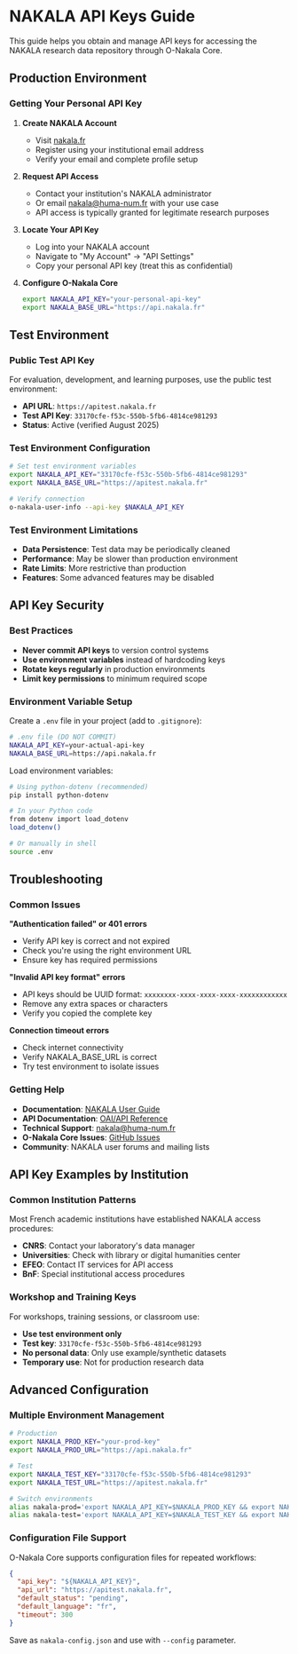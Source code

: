 # NAKALA API Keys Guide

This guide helps you obtain and manage API keys for accessing the NAKALA research data repository through O-Nakala Core.

## Production Environment

### Getting Your Personal API Key

1. **Create NAKALA Account**
   - Visit [nakala.fr](https://nakala.fr)
   - Register using your institutional email address
   - Verify your email and complete profile setup

2. **Request API Access**
   - Contact your institution's NAKALA administrator
   - Or email nakala@huma-num.fr with your use case
   - API access is typically granted for legitimate research purposes

3. **Locate Your API Key**
   - Log into your NAKALA account
   - Navigate to "My Account" → "API Settings"
   - Copy your personal API key (treat this as confidential)

4. **Configure O-Nakala Core**
   ```bash
   export NAKALA_API_KEY="your-personal-api-key"
   export NAKALA_BASE_URL="https://api.nakala.fr"
   ```

## Test Environment

### Public Test API Key

For evaluation, development, and learning purposes, use the public test environment:

- **API URL**: `https://apitest.nakala.fr`
- **Test API Key**: `33170cfe-f53c-550b-5fb6-4814ce981293`
- **Status**: Active (verified August 2025)

### Test Environment Configuration

```bash
# Set test environment variables
export NAKALA_API_KEY="33170cfe-f53c-550b-5fb6-4814ce981293"
export NAKALA_BASE_URL="https://apitest.nakala.fr"

# Verify connection
o-nakala-user-info --api-key $NAKALA_API_KEY
```

### Test Environment Limitations

- **Data Persistence**: Test data may be periodically cleaned
- **Performance**: May be slower than production environment
- **Rate Limits**: More restrictive than production
- **Features**: Some advanced features may be disabled

## API Key Security

### Best Practices

- **Never commit API keys** to version control systems
- **Use environment variables** instead of hardcoding keys
- **Rotate keys regularly** in production environments
- **Limit key permissions** to minimum required scope

### Environment Variable Setup

Create a `.env` file in your project (add to `.gitignore`):

```bash
# .env file (DO NOT COMMIT)
NAKALA_API_KEY=your-actual-api-key
NAKALA_BASE_URL=https://api.nakala.fr
```

Load environment variables:

```bash
# Using python-dotenv (recommended)
pip install python-dotenv

# In your Python code
from dotenv import load_dotenv
load_dotenv()

# Or manually in shell
source .env
```

## Troubleshooting

### Common Issues

**"Authentication failed" or 401 errors**
- Verify API key is correct and not expired
- Check you're using the right environment URL
- Ensure key has required permissions

**"Invalid API key format" errors**
- API keys should be UUID format: `xxxxxxxx-xxxx-xxxx-xxxx-xxxxxxxxxxxx`
- Remove any extra spaces or characters
- Verify you copied the complete key

**Connection timeout errors**
- Check internet connectivity
- Verify NAKALA_BASE_URL is correct
- Try test environment to isolate issues

### Getting Help

- **Documentation**: [NAKALA User Guide](https://documentation.huma-num.fr/nakala/)
- **API Documentation**: [OAI/API Reference](https://documentation.huma-num.fr/nakala-API/)
- **Technical Support**: nakala@huma-num.fr
- **O-Nakala Core Issues**: [GitHub Issues](https://github.com/xy-liao/o-nakala-core/issues)
- **Community**: NAKALA user forums and mailing lists

## API Key Examples by Institution

### Common Institution Patterns

Most French academic institutions have established NAKALA access procedures:

- **CNRS**: Contact your laboratory's data manager
- **Universities**: Check with library or digital humanities center
- **EFEO**: Contact IT services for API access
- **BnF**: Special institutional access procedures

### Workshop and Training Keys

For workshops, training sessions, or classroom use:

- **Use test environment only**
- **Test key**: `33170cfe-f53c-550b-5fb6-4814ce981293`
- **No personal data**: Only use example/synthetic datasets
- **Temporary use**: Not for production research data

## Advanced Configuration

### Multiple Environment Management

```bash
# Production
export NAKALA_PROD_KEY="your-prod-key"
export NAKALA_PROD_URL="https://api.nakala.fr"

# Test
export NAKALA_TEST_KEY="33170cfe-f53c-550b-5fb6-4814ce981293"
export NAKALA_TEST_URL="https://apitest.nakala.fr"

# Switch environments
alias nakala-prod='export NAKALA_API_KEY=$NAKALA_PROD_KEY && export NAKALA_BASE_URL=$NAKALA_PROD_URL'
alias nakala-test='export NAKALA_API_KEY=$NAKALA_TEST_KEY && export NAKALA_BASE_URL=$NAKALA_TEST_URL'
```

### Configuration File Support

O-Nakala Core supports configuration files for repeated workflows:

```json
{
  "api_key": "${NAKALA_API_KEY}",
  "api_url": "https://apitest.nakala.fr",
  "default_status": "pending",
  "default_language": "fr",
  "timeout": 300
}
```

Save as `nakala-config.json` and use with `--config` parameter.